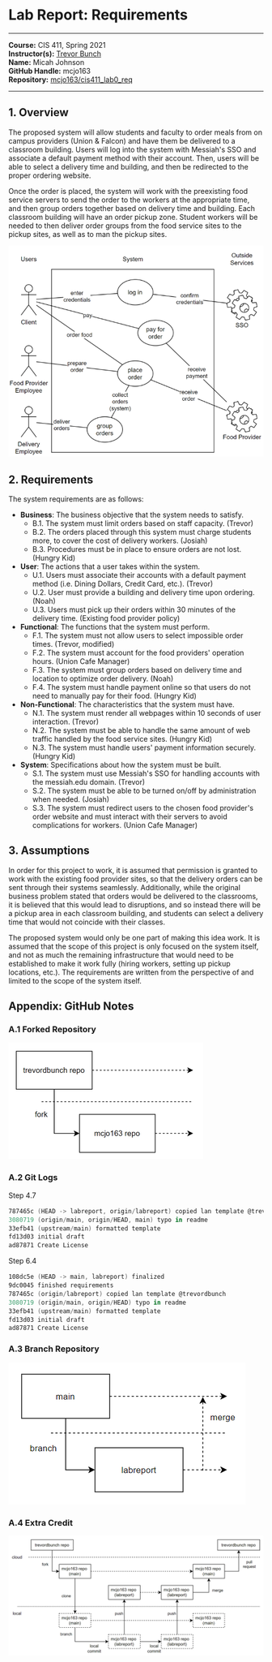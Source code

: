 # Lab Report: Requirements

___
**Course:** CIS 411, Spring 2021  
**Instructor(s):** [Trevor Bunch](https://github.com/trevordbunch)  
**Name:** Micah Johnson  
**GitHub Handle:** mcjo163  
**Repository:** [mcjo163/cis411_lab0_req](https://github.com/mcjo/cis411_lab0_req)  
___

## 1. Overview

The proposed system will allow students and faculty to order meals from on campus providers (Union & Falcon) and have them be delivered to a classroom building. Users will log into the system with Messiah's SSO and associate a default payment method with their account. Then, users will be able to select a delivery time and building, and then be redirected to the proper ordering website.

Once the order is placed, the system will work with the preexisting food service servers to send the order to the workers at the appropriate time, and then group orders together based on delivery time and building. Each classroom building will have an order pickup zone. Student workers will be needed to then deliver order groups from the food service sites to the pickup sites, as well as to man the pickup sites.

![Use Case Diagram](/assets/use-case-mcjo.png)

## 2. Requirements

The system requirements are as follows:

- **Business**: The business objective that the system needs to satisfy.
  - B.1. The system must limit orders based on staff capacity. (Trevor)
  - B.2. The orders placed through this system must charge students more, to cover the cost of delivery workers. (Josiah)
  - B.3. Procedures must be in place to ensure orders are not lost. (Hungry Kid)
- **User**: The actions that a user takes within the system.
  - U.1. Users must associate their accounts with a default payment method (i.e. Dining Dollars, Credit Card, etc.). (Trevor)
  - U.2. User must provide a building and delivery time upon ordering. (Noah)
  - U.3. Users must pick up their orders within 30 minutes of the delivery time. (Existing food provider policy)
- **Functional**: The functions that the system must perform.
  - F.1. The system must not allow users to select impossible order times. (Trevor, modified)
  - F.2. The system must account for the food providers' operation hours. (Union Cafe Manager)
  - F.3. The system must group orders based on delivery time and location to optimize order delivery. (Noah)
  - F.4. The system must handle payment online so that users do not need to manually pay for their food. (Hungry Kid)
- **Non-Functional**: The characteristics that the system must have.
  - N.1. The system must render all webpages within 10 seconds of user interaction. (Trevor)
  - N.2. The system must be able to handle the same amount of web traffic handled by the food service sites. (Hungry Kid)
  - N.3. The system must handle users' payment information securely. (Hungry Kid)
- **System**: Specifications about how the system must be built.
  - S.1. The system must use Messiah's SSO for handling accounts with the messiah.edu domain. (Trevor)
  - S.2. The system must be able to be turned on/off by administration when needed. (Josiah)
  - S.3. The system must redirect users to the chosen food provider's order website and must interact with their servers to avoid complications for workers. (Union Cafe Manager)

## 3. Assumptions

In order for this project to work, it is assumed that permission is granted to work with the existing food provider sites, so that the delivery orders can be sent through their systems seamlessly. Additionally, while the original business problem stated that orders would be delivered to the classrooms, it is believed that this would lead to disruptions, and so instead there will be a pickup area in each classroom building, and students can select a delivery time that would not coincide with their classes.

The proposed system would only be one part of making this idea work. It is assumed that the scope of this project is only focused on the system itself, and not as much the remaining infrastructure that would need to be established to make it work fully (hiring workers, setting up pickup locations, etc.). The requirements are written from the perspective of and limited to the scope of the system itself.

## Appendix: GitHub Notes

### A.1 Forked Repository

![fork diagram](/assets/git-diagram-mcjo.png)

### A.2 Git Logs

Step 4.7

```powershell
787465c (HEAD -> labreport, origin/labreport) copied lan template @trevordbunch
3080719 (origin/main, origin/HEAD, main) typo in readme
33efb41 (upstream/main) formatted template
fd13d03 initial draft
ad87871 Create License
```

Step 6.4

```powershell
108dc5e (HEAD -> main, labreport) finalized
9dc0045 finished requirements
787465c (origin/labreport) copied lan template @trevordbunch
3080719 (origin/main, origin/HEAD) typo in readme
33efb41 (upstream/main) formatted template
fd13d03 initial draft
ad87871 Create License
```

### A.3 Branch Repository

![branch diagram](/assets/branch-diagram-mcjo.png)

### A.4 Extra Credit

![round-trip diagram](/assets/round-trip-mcjo.png)
